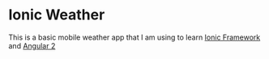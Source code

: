 # Ionic Weather
This is a basic mobile weather app that I am using to learn [Ionic Framework](https://ionicframework.com/) and [Angular 2](https://angular.io/)